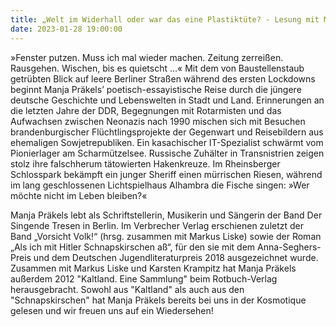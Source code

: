 ```yaml
---
title: „Welt im Widerhall oder war das eine Plastiktüte? - Lesung mit Manja Präkels"
date: 2023-01-28 19:00:00
---
```

»Fenster putzen. Muss ich mal wieder machen. Zeitung zerreißen. Rausgehen. Wischen, bis es quietscht …« Mit dem von Baustellenstaub getrübten Blick auf leere Berliner Straßen während des ersten Lockdowns beginnt Manja Präkels’ poetisch-essayistische Reise durch die jüngere deutsche Geschichte und Lebenswelten in Stadt und Land.
Erinnerungen an die letzten Jahre der DDR, Begegnungen mit Rotarmisten und das Aufwachsen zwischen Neonazis nach 1990 mischen sich mit Besuchen brandenburgischer Flüchtlingsprojekte der Gegenwart und Reisebildern aus ehemaligen Sowjetrepubliken. Ein kasachischer IT-Spezialist schwärmt vom Pionierlager am Scharmützelsee. Russische Zuhälter in Transnistrien zeigen stolz ihre falschherum tätowierten Hakenkreuze. Im Rheinsberger Schlosspark bekämpft ein junger Sheriff einen mürrischen Riesen, während im lang geschlossenen Lichtspielhaus Alhambra die Fische singen: »Wer möchte nicht im Leben bleiben?«

Manja Präkels lebt als Schriftstellerin, Musikerin und Sängerin der Band Der Singende Tresen in Berlin. Im Verbrecher Verlag erschienen zuletzt der Band „Vorsicht Volk!“ (hrsg. zusammen mit Markus Liske) sowie der Roman „Als ich mit Hitler Schnapskirschen aß“, für den sie mit dem Anna-Seghers-Preis und dem Deutschen Jugendliteraturpreis 2018 ausgezeichnet wurde. Zusammen mit Markus Liske und Karsten Krampitz hat Manja Präkels außerdem 2012 "Kaltland. Eine Sammlung" beim Rotbuch-Verlag herausgebracht. Sowohl aus "Kaltland" als auch aus den "Schnapskirschen" hat Manja Präkels bereits bei uns in der Kosmotique gelesen und wir freuen uns auf ein Wiedersehen!
